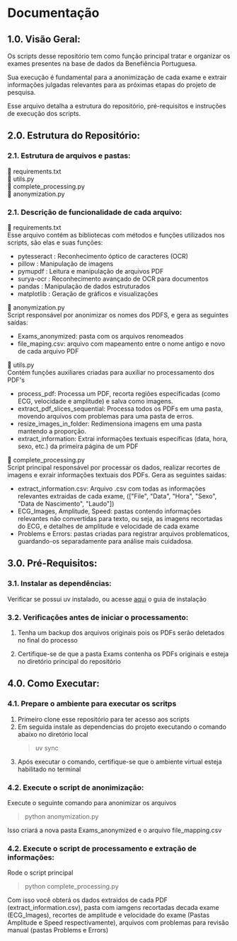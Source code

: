 # Documentação

## 1.0. Visão Geral:

Os scripts desse repositório tem como função principal tratar e organizar os exames presentes na base de dados da Benefiência Portuguesa.

Sua execução é fundamental para a anonimização de cada exame e extrair informações julgadas relevantes para as próximas etapas do projeto de pesquisa.

Esse arquivo detalha a estrutura do repositório, pré-requisitos e instruções de execução dos scripts.

## 2.0. Estrutura do Repositório:

### 2.1. Estrutura de arquivos e pastas:

📁 requirements.txt  
📁 utils.py  
📁 complete_processing.py  
📁 anonymization.py  

 
### 2.1. Descrição de funcionalidade de cada arquivo:

📁 requirements.txt  
Esse arquivo contém as bibliotecas com métodos e funções utilizados nos scripts, são elas e suas funções:
- pytesseract : Reconhecimento óptico de caracteres (OCR)
- pillow : Manipulação de imagens
- pymupdf : Leitura e manipulação de arquivos PDF
- surya-ocr : Reconhecimento avançado de OCR para documentos
- pandas : Manipulação de dados estruturados
- matplotlib : Geração de gráficos e visualizações  

 

📁 anonymization.py  
Script responsável por anonimizar os nomes dos PDFS, e gera as seguintes saídas:
- Exams_anonymized: pasta com os arquivos renomeados
- file_maping.csv: arquivo com mapeamento entre o nome antigo e novo de cada arquivo PDF    
  
  

📁 utils.py  
Contém funções auxiliares criadas para auxiliar no processamento dos PDF's
- process_pdf: Processa um PDF, recorta regiões especificadas (como ECG, velocidade e amplitude) e salva como imagens.
- extract_pdf_slices_sequential: Processa todos os PDFs em uma pasta, movendo arquivos com problemas para uma pasta de erros.
- resize_images_in_folder: Redimensiona imagens em uma pasta mantendo a proporção.
- extract_information: Extrai informações textuais específicas (data, hora, sexo, etc.) da primeira página de um PDF    
  
  
📁 complete_processing.py  
Script principal responsável por processar os dados, realizar recortes de imagens e exrair informações textuais dos PDFs.
Gera as seguintes saidas:
- extract_information.csv: Arquivo .csv com todas as informações relevantes extraidas de cada exame, (["File", "Data", "Hora", "Sexo", "Data de Nascimento", "Laudo"])
- ECG_Images, Amplitude, Speed: pastas contendo informações relevantes não convertidas para texto, ou seja, as imagens recortadas do ECG, e detalhes de amplitude e velocidade de cada exame
- Problems e Errors: pastas criadas para registrar arquivos problematicos, guardando-os separadamente para análise mais cuidadosa.  
  

## 3.0. Pré-Requisitos:

### 3.1. Instalar as dependências:
Verificar se possui uv instalado, ou acesse [aqui](https://docs.astral.sh/uv/getting-started/installation/) o guia de instalação

### 3.2. Verificações antes de iniciar o processamento:
1. Tenha um backup dos arquivos originais pois os PDFs serão deletados no final do processo

2. Certifique-se de que a pasta Exams contenha os PDFs originais e esteja no diretório principal do repositório

## 4.0. Como Executar:

### 4.1. Prepare o ambiente para executar os scritps
1. Primeiro clone esse repositório para ter acesso aos scripts
2. Em seguida instale as dependencias do projeto executando o comando abaixo no diretório local
   > uv sync
4. Após executar o comando, certifique-se que o ambiente virtual esteja habilitado no terminal

### 4.2. Execute o script de anonimização:

Execute o seguinte comando para anonimizar os arquivos

> python anonymization.py

Isso criará a nova pasta Exams_anonymized e o arquivo file_mapping.csv

### 4.2. Execute o script de processamento e extração de informações:
Rode o script principal

> python complete_processing.py

Com isso você obterá os dados extraidos de cada PDF (extract_information.csv), pasta com iamgens recortadas decada exame (ECG_Images), recortes de amplitude e velocidade do exame (Pastas Amplitude e Speed respectivamente), arquivos com problemas para revisão manual (pastas Problems e Errors)





            
